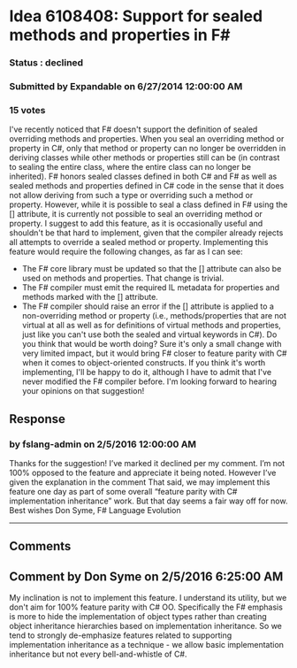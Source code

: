 # Idea 6108408: Support for sealed methods and properties in F# #

### Status : declined

### Submitted by Expandable on 6/27/2014 12:00:00 AM

### 15 votes

I've recently noticed that F# doesn't support the definition of sealed overriding methods and properties. When you seal an overriding method or property in C#, only that method or property can no longer be overridden in deriving classes while other methods or properties still can be (in contrast to sealing the entire class, where the entire class can no longer be inherited).
F# honors sealed classes defined in both C# and F# as well as sealed methods and properties defined in C# code in the sense that it does not allow deriving from such a type or overriding such a method or property. However, while it is possible to seal a class defined in F# using the [<Sealed>] attribute, it is currently not possible to seal an overriding method or property.
I suggest to add this feature, as it is occasionally useful and shouldn't be that hard to implement, given that the compiler already rejects all attempts to override a sealed method or property. Implementing this feature would require the following changes, as far as I can see:
- The F# core library must be updated so that the [<Sealed>] attribute can also be used on methods and properties. That change is trivial.
- The F# compiler must emit the required IL metadata for properties and methods marked with the [<Sealed>] attribute.
- The F# compiler should raise an error if the [<Sealed>] attribute is applied to a non-overriding method or property (i.e., methods/properties that are not virtual at all as well as for definitions of virtual methods and properties, just like you can't use both the sealed and virtual keywords in C#).
Do you think that would be worth doing? Sure it's only a small change with very limited impact, but it would bring F# closer to feature parity with C# when it comes to object-oriented constructs. If you think it's worth implementing, I'll be happy to do it, although I have to admit that I've never modified the F# compiler before.
I'm looking forward to hearing your opinions on that suggestion!



## Response 
### by fslang-admin on 2/5/2016 12:00:00 AM

Thanks for the suggestion!
I’ve marked it declined per my comment. I’m not 100% opposed to the feature and appreciate it being noted. However I’ve given the explanation in the comment
That said, we may implement this feature one day as part of some overall “feature parity with C# implementation inheritance” work. But that day seems a fair way off for now.
Best wishes
Don Syme, F# Language Evolution

------------------------
## Comments


## Comment by Don Syme on 2/5/2016 6:25:00 AM
My inclination is not to implement this feature. I understand its utility, but we don't aim for 100% feature parity with C# OO. Specifically the F# emphasis is more to hide the implementation of object types rather than creating object inheritance hierarchies based on implementation inheritance. So we tend to strongly de-emphasize features related to supporting implementation inheritance as a technique - we allow basic implementation inheritance but not every bell-and-whistle of C#.

